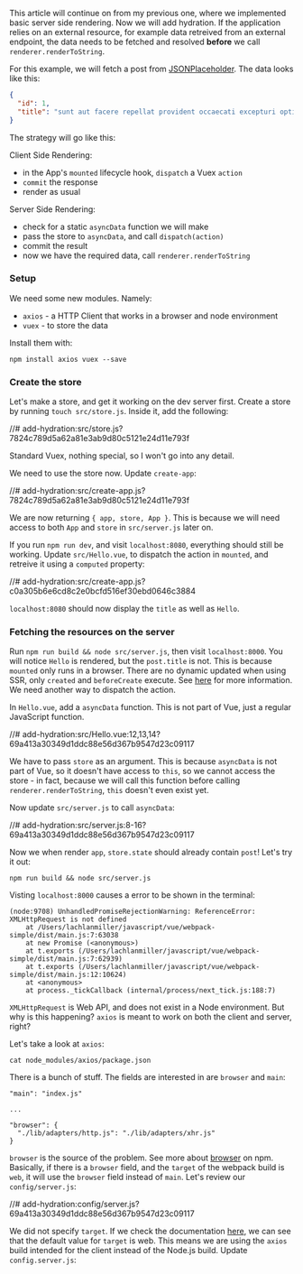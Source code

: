 This article will continue on from my previous one, where we implemented basic server side rendering. Now we will add hydration. If the application relies on an external resource, for example data retreived from an external endpoint, the data needs to be fetched and resolved __before__ we call `renderer.renderToString`.

For this example, we will fetch a post from [JSONPlaceholder](https://jsonplaceholder.typicode.com/posts/1). The data looks like this:

```json
{
  "id": 1,
  "title": "sunt aut facere repellat provident occaecati excepturi optio reprehenderit"
}
```

The strategy will go like this:

Client Side Rendering:

- in the App's `mounted` lifecycle hook, `dispatch` a Vuex `action`
- `commit` the response
- render as usual

Server Side Rendering:

- check for a static `asyncData` function we will make
- pass the store to `asyncData`, and call `dispatch(action)`
- commit the result
- now we have the required data, call `renderer.renderToString`

### Setup

We need some new modules. Namely:

- `axios` - a HTTP Client that works in a browser and node environment
- `vuex` - to store the data

Install them with:

```
npm install axios vuex --save
```


### Create the store

Let's make a store, and get it working on the dev server first. Create a store by running `touch src/store.js`. Inside it, add the following:

//# add-hydration:src/store.js?7824c789d5a62a81e3ab9d80c5121e24d11e793f

Standard Vuex, nothing special, so I won't go into any detail.

We need to use the store now. Update `create-app`:


//# add-hydration:src/create-app.js?7824c789d5a62a81e3ab9d80c5121e24d11e793f

We are now returning `{ app, store, App }`. This is because we will need access to both `App` and `store` in `src/server.js` later on.

If you run `npm run dev`, and visit `localhost:8080`, everything should still be working. Update `src/Hello.vue`, to dispatch the action in `mounted`, and retreive it using a `computed` property:

//# add-hydration:src/create-app.js?c0a305b6e6cd8c2e0bcfd516ef30ebd0646c3884

`localhost:8080` should now display the `title` as well as `Hello`.

### Fetching the resources on the server

Run `npm run build && node src/server.js`, then visit `localhost:8000`. You will notice `Hello` is rendered, but the `post.title` is not. This is because `mounted` only runs in a browser. There are no dynamic updated when using SSR, only `created` and `beforeCreate` execute. See [here](https://ssr.vuejs.org/guide/universal.html#component-lifecycle-hooks) for more information. We need another way to dispatch the action.

In `Hello.vue`, add a `asyncData` function. This is not part of Vue, just a regular JavaScript function.

//# add-hydration:src/Hello.vue:12,13,14?69a413a30349d1ddc88e56d367b9547d23c09117

We have to pass `store` as an argument. This is because `asyncData` is not part of Vue, so it doesn't have access to `this`, so we cannot access the store - in fact, because we will call this function before calling `renderer.renderToString`, `this` doesn't even exist yet.

Now update `src/server.js` to call `asyncData`:

//# add-hydration:src/server.js:8-16?69a413a30349d1ddc88e56d367b9547d23c09117

Now we when render `app`, `store.state` should already contain `post`! Let's try it out:

```
npm run build && node src/server.js
```

Visting `localhost:8000` causes a error to be shown in the terminal:

```
(node:9708) UnhandledPromiseRejectionWarning: ReferenceError: XMLHttpRequest is not defined
    at /Users/lachlanmiller/javascript/vue/webpack-simple/dist/main.js:7:63038
    at new Promise (<anonymous>)
    at t.exports (/Users/lachlanmiller/javascript/vue/webpack-simple/dist/main.js:7:62939)
    at t.exports (/Users/lachlanmiller/javascript/vue/webpack-simple/dist/main.js:12:10624)
    at <anonymous>
    at process._tickCallback (internal/process/next_tick.js:188:7)
```

`XMLHttpRequest` is Web API, and does not exist in a Node environment. But why is this happening? `axios` is meant to work on both the client and server, right?

Let's take a look at `axios`:

```
cat node_modules/axios/package.json
```

There is a bunch of stuff. The fields are interested in are `browser` and `main`:

```
"main": "index.js"

...

"browser": {
  "./lib/adapters/http.js": "./lib/adapters/xhr.js"
}
```

`browser` is the source of the problem. See more about [browser](https://docs.npmjs.com/files/package.json#browser) on npm. Basically, if there is a `browser` field, and the `target` of the webpack build is `web`, it will use the `browser` field instead of `main`. Let's review our `config/server.js`:

//# add-hydration:config/server.js?69a413a30349d1ddc88e56d367b9547d23c09117

We did not specify `target`. If we check the documentation [here](https://webpack.js.org/concepts/targets/#multiple-targets), we can see that the default value for `target` is web. This means we are using the `axios` build intended for the client instead of the Node.js build. Update `config.server.js`:

